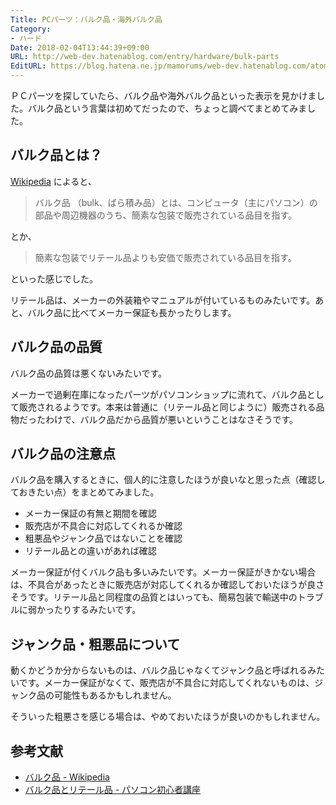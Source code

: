 ```yaml
---
Title: PCパーツ：バルク品・海外バルク品
Category:
- ハード
Date: 2018-02-04T13:44:39+09:00
URL: http://web-dev.hatenablog.com/entry/hardware/bulk-parts
EditURL: https://blog.hatena.ne.jp/mamorums/web-dev.hatenablog.com/atom/entry/8599973812343699139
---
```


ＰＣパーツを探していたら、バルク品や海外バルク品といった表示を見かけました。バルク品という言葉は初めてだったので、ちょっと調べてまとめてみました。


## バルク品とは？
[Wikipedia](https://ja.wikipedia.org/wiki/%E3%83%90%E3%83%AB%E3%82%AF%E5%93%81) によると、

> バルク品 （bulk、ばら積み品）とは、コンピュータ（主にパソコン）の部品や周辺機器のうち、簡素な包装で販売されている品目を指す。  

とか、

> 簡素な包装でリテール品よりも安価で販売されている品目を指す。

といった感じでした。

リテール品は、メーカーの外装箱やマニュアルが付いているものみたいです。あと、バルク品に比べてメーカー保証も長かったりします。


## バルク品の品質
バルク品の品質は悪くないみたいです。

メーカーで過剰在庫になったパーツがパソコンショップに流れて、バルク品として販売されるようです。本来は普通に（リテール品と同じように）販売される品物だったわけで、バルク品だから品質が悪いということはなさそうです。


## バルク品の注意点
バルク品を購入するときに、個人的に注意したほうが良いなと思った点（確認しておきたい点）をまとめてみました。

- メーカー保証の有無と期間を確認
- 販売店が不具合に対応してくれるか確認
- 粗悪品やジャンク品ではないことを確認
- リテール品との違いがあれば確認

メーカー保証が付くバルク品も多いみたいです。メーカー保証がきかない場合は、不具合があったときに販売店が対応してくれるか確認しておいたほうが良さそうです。リテール品と同程度の品質とはいっても、簡易包装で輸送中のトラブルに弱かったりするみたいです。


## ジャンク品・粗悪品について
動くかどうか分からないものは、バルク品じゃなくてジャンク品と呼ばれるみたいです。メーカー保証がなくて、販売店が不具合に対応してくれないものは、ジャンク品の可能性もあるかもしれません。

そういった粗悪さを感じる場合は、やめておいたほうが良いのかもしれません。


## 参考文献
- [バルク品 - Wikipedia](https://ja.wikipedia.org/wiki/%E3%83%90%E3%83%AB%E3%82%AF%E5%93%81)
- [バルク品とリテール品 - パソコン初心者講座](http://www.pc-master.jp/jisaku/bulk-retail.html)
